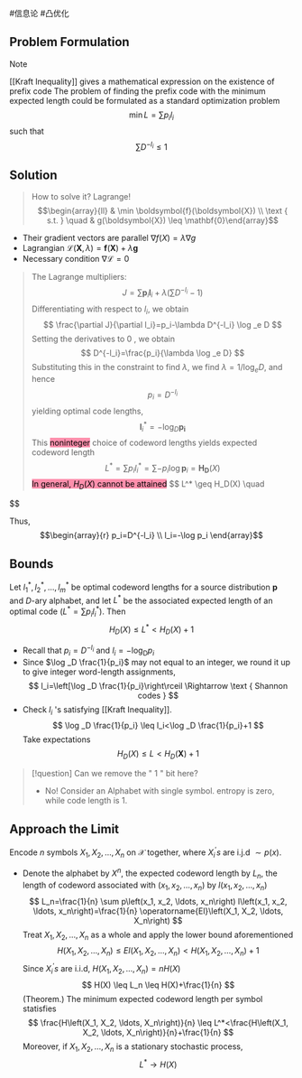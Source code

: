 #信息论  #凸优化
## Problem Formulation
>[!note] 
>[[Kraft Inequality]] gives a mathematical expression on the existence of prefix code The problem of finding the prefix code with the minimum expected length could be formulated as a standard optimization problem
$$\min L=\sum p_i l_i$$
such that
>$$
>\sum D^{-l_i} \leq 1
>$$

## Solution
>How to solve it? Lagrange!
>$$\begin{array}{ll} & \min \boldsymbol{f}(\boldsymbol{X}) \\ \text { s.t. } \quad & g(\boldsymbol{X}) \leq \mathbf{0}\end{array}$$


* Their gradient vectors are parallel $\nabla f(X)=\lambda \nabla g$
* Lagrangian $\mathcal{L}(\boldsymbol{X}, \lambda)=\boldsymbol{f}(\boldsymbol{X})+\lambda \boldsymbol{g}$
* Necessary condition $\nabla \mathcal{L}=0$

>The Lagrange multipliers:
$$
J=\sum \boldsymbol{p}_i \boldsymbol{l}_i+\lambda\left(\sum D^{-l_i}-1\right)
$$
Differentiating with respect to $l_i$, we obtain
$$
\frac{\partial J}{\partial l_i}=p_i-\lambda D^{-l_i} \log _e D
$$
Setting the derivatives to 0 , we obtain
$$
D^{-l_i}=\frac{p_i}{\lambda \log _e D}
$$
Substituting this in the constraint to find $\lambda$, we find $\lambda=1 / \log _e D$, and hence
$$
p_i=D^{-l_i}
$$
yielding optimal code lengths,
$$
\boldsymbol{l}_i^*=-\log _D \boldsymbol{p}_{\boldsymbol{i}}
$$
This <mark style="background: #FF5582A6;">noninteger</mark> choice of codeword lengths yields expected codeword length
$$
L^*=\sum p_i l_i^*=\sum-p_i \log \boldsymbol{p}_i=\boldsymbol{H}_{\mathbf{D}}(X)
$$
<mark style="background: #FF5582A6;">In general, $H_D(X)$ cannot be attained</mark>
$$
L^* \geq H_D(X) \quad 

$$

Thus, 
$$\begin{array}{r}
p_i=D^{-l_i} \\
l_i=-\log p_i
\end{array}$$

## Bounds

Let $l_1^*, l_2^*, \ldots, l_m^*$ be optimal codeword lengths for a source distribution $\mathbf{p}$ and $D$-ary alphabet, and let $L^*$ be the associated expected length of an optimal code $\left(L^*=\sum p_i l_i^*\right)$. Then
$$
H_D(X) \leq L^*<H_D(X)+1
$$

- Recall that $p_i=D^{-l_i}$ and $l_i=-\log _{\mathrm{D}} p_i$
- Since $\log _D \frac{1}{p_i}$ may not equal to an integer, we round it up to give integer word-length assignments,
$$
l_i=\left[\log _D \frac{1}{p_i}\right\rceil \Rightarrow \text { Shannon codes }
$$
- Check $l_i$ 's satisfying [[Kraft Inequality]].
$$
\log _D \frac{1}{p_i} \leq l_i<\log _D \frac{1}{p_i}+1
$$
Take expectations
$$
H_D(X) \leq L<H_D(\boldsymbol{X})+1
$$

>[!question]
Can we remove the " 1 " bit here?
>* No! Consider an Alphabet with single symbol. entropy is zero, while code length is 1.

## Approach the Limit


Encode $n$ symbols $X_1, X_2, \ldots, X_n$ on $\mathcal{X}$ together, where $X_i^{\prime} s$ are i.j.d $\sim p(x)$.
- Denote the alphabet by $X^n$, the expected codeword length by $L_n$, the length of codeword associated with $\left(x_1, x_2, \ldots, x_n\right)$ by $l\left(x_1, x_2, \ldots, x_n\right)$
$$
L_n=\frac{1}{n} \sum p\left(x_1, x_2, \ldots, x_n\right) l\left(x_1, x_2, \ldots, x_n\right)=\frac{1}{n} \operatorname{El}\left(X_1, X_2, \ldots, X_n\right)
$$
Treat $X_1, X_2, \ldots, X_n$ as a whole and apply the lower bound aforementioned
$$
H\left(X_1, X_2, \ldots, X_n\right) \leq E l\left(X_1, X_2, \ldots, X_n\right)<H\left(X_1, X_2, \ldots, X_n\right)+1
$$
Since $X_i^{\prime} s$ are i.i.d, $H\left(X_1, X_2, \ldots, X_n\right)=n H(X)$
$$
H(X) \leq L_n \leq H(X)+\frac{1}{n}
$$
(Theorem.) The minimum expected codeword length per symbol statisfies
$$
\frac{H\left(X_1, X_2, \ldots, X_n\right)}{n} \leq L^*<\frac{H\left(X_1, X_2, \ldots, X_n\right)}{n}+\frac{1}{n}
$$
Moreover, if $X_1, X_2, \ldots, X_n$ is a stationary stochastic process,
$$
L^* \rightarrow H(X)
$$
